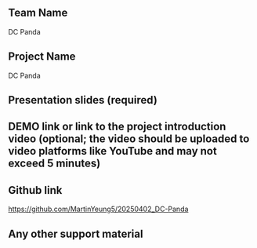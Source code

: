 ## Team Name
DC Panda

## Project Name
DC Panda

## Presentation slides (required)

## DEMO link or link to the project introduction video (optional; the video should be uploaded to video platforms like YouTube and may not exceed 5 minutes)

## Github link
https://github.com/MartinYeung5/20250402_DC-Panda

## Any other support material